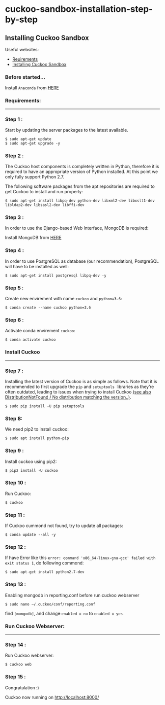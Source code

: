 # cuckoo-sandbox-installation-step-by-step



## Installing Cuckoo Sandbox


Useful websites:
- [Reuirements](https://cuckoo.readthedocs.io/en/latest/installation/host/requirements/)
- [Installing Cuckoo Sandbox](https://cuckoo.readthedocs.io/en/latest/installation/host/installation/)


### Before started...
Install `Anaconda` from [HERE](https://linuxhint.com/install-anaconda-ubuntu-22-04/)



### Requirements:
---
### Step 1 : 
Start by updating the server packages to the latest available.

```
$ sudo apt-get update
$ sudo apt-get upgrade -y
```

### Step 2 :
The Cuckoo host components is completely written in Python, therefore it is required to have an appropriate version of Python installed. At this point we only fully support Python 2.7.

The following software packages from the apt repositories are required to get Cuckoo to install and run properly:

```
$ sudo apt-get install libpq-dev python-dev libxml2-dev libxslt1-dev libldap2-dev libsasl2-dev libffi-dev
```


### Step 3 :
In order to use the Django-based Web Interface, MongoDB is required:

Install MongoDB from [HERE](https://www.mongodb.com/docs/manual/tutorial/install-mongodb-on-ubuntu/)

### Step 4 :
In order to use PostgreSQL as database (our recommendation), PostgreSQL will have to be installed as well:

```
$ sudo apt-get install postgresql libpq-dev -y
```

### Step 5 :
Create new envirement with name `cuckoo` and `python=3.6`:

```
$ conda create --name cuckoo python=3.6
```

### Step 6 : 
Activate conda envirement `cuckoo`:

```
$ conda activate cuckoo
```
### Install Cuckoo
---
### Step 7 : 
Installing the latest version of Cuckoo is as simple as follows. Note that it is recommended to first upgrade the `pip` and `setuptools `libraries as they’re often outdated, leading to issues when trying to install Cuckoo [(see also DistributionNotFound / No distribution matching the version..)](https://cuckoo.readthedocs.io/en/latest/faq/#pip-install-issue).

```
$ sudo pip install -U pip setuptools
```

### Step 8:
We need pip2 to install cuckoo:
```
$ sudo apt install python-pip
```

### Step 9 :
Install cuckoo using pip2:

```
$ pip2 install -U cuckoo
```

### Step 10 :
Run Cuckoo:
```
$ cuckoo
```


### Step 11 :
If Cuckoo cummond not found, try to update all packages:
```
$ conda update --all -y
```

### Step 12 :
If have Error like this `error: command 'x86_64-linux-gnu-gcc' failed with exit status 1`, do following commond:
```
$ sudo apt-get install python2.7-dev
```

### Step 13 :
Enabling mongodb in reporting.conf before run cuckoo webserver
```
$ sudo nano ~/.cuckoo/conf/reporting.conf
```

find `[mongodb]`, and change `enabled = no` to `enabled = yes`

### Run Cuckoo Webserver:
---
### Step 14 :
Run Cuckoo webserver:
```
$ cuckoo web
```

### Step 15 :
Congratulation :)

Cuckoo now running on [http://localhost:8000/](http://localhost:8000/)
